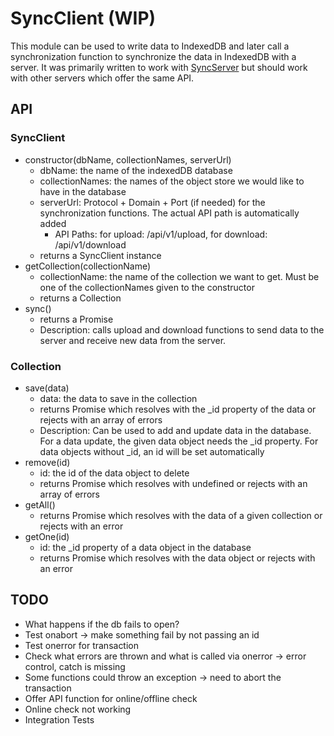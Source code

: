 # SyncClient (WIP)

This module can be used to write data to IndexedDB and later call a synchronization function to synchronize the data in IndexedDB with a server. It was primarily written to work with [SyncServer](https://github.com/nponiros/sync_server) but should work with other servers which offer the same API.

## API

### SyncClient 

* constructor(dbName, collectionNames, serverUrl)
  * dbName: the name of the indexedDB database
  * collectionNames: the names of the object store we would like to have in the database
  * serverUrl: Protocol + Domain + Port (if needed) for the synchronization functions. The actual API path is automatically added
    * API Paths: for upload: /api/v1/upload, for download: /api/v1/download
  * returns a SyncClient instance
* getCollection(collectionName)
  * collectionName: the name of the collection we want to get. Must be one of the collectionNames given to the constructor
  * returns a Collection
* sync()
  * returns a Promise
  * Description: calls upload and download functions to send data to the server and receive new data from the server.
  
### Collection

* save(data)
  * data: the data to save in the collection
  * returns Promise which resolves with the \_id property of the data or rejects with an array of errors
  * Description: Can be used to add and update data in the database. For a data update, the given data object needs the \_id property. For data objects without \_id, an id will be set automatically
* remove(id)
  * id: the id of the data object to delete
  * returns Promise which resolves with undefined or rejects with an array of errors
* getAll()
  * returns Promise which resolves with the data of a given collection or rejects with an error
* getOne(id)
  * id: the \_id property of a data object in the database
  * returns Promise which resolves with the data object or rejects with an error

## TODO
* What happens if the db fails to open?
* Test onabort -> make something fail by not passing an id
* Test onerror for transaction
* Check what errors are thrown and what is called via onerror -> error control, catch is missing
* Some functions could throw an exception -> need to abort the transaction
* Offer API function for online/offline check
* Online check not working
* Integration Tests